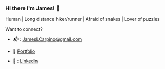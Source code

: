 ### Hi there I'm James! :wave:

Human | Long distance hiker/runner | Afraid of snakes | Lover of puzzles


Want to connect?

  - :mailbox_with_mail: : [JamesLCarpino@gmail.com](https://jameslcarpino@gmail.com)
  
  - :round_pushpin: [Portfolio](https://www.jameslcarpino.com)
  
  - :link: : [Linkedin](https://www.linkedin.com/in/jameslcarpino) 



